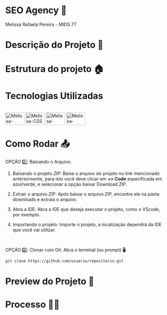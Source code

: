 # SEO Agency 🪪

Melissa Rafaela Pereira - MIDS 77


# Descrição do Projeto 📝


# Estrutura do projeto 🏠


# Tecnologias Utilizadas 

<div style="display: inline-block">
  <br>
  <img align="center" alt="Melissa-HTML" height="40" width="60" src="https://cdn.jsdelivr.net/gh/devicons/devicon@latest/icons/html5/html5-original.svg" />
  <img align="center" alt="Melissa-CSS" height="40" width="60" src="https://cdn.jsdelivr.net/gh/devicons/devicon@latest/icons/css3/css3-original.svg" />
  <img align="center" alt="Melissa-VSCode" height="40" width="60" src="https://cdn.jsdelivr.net/gh/devicons/devicon@latest/icons/vscode/vscode-original.svg" />
  <img align="center" alt="Melissa-Figma" height="40" width="60" src="https://cdn.jsdelivr.net/gh/devicons/devicon@latest/icons/figma/figma-original.svg" />
</div>
<br>



# Como Rodar 📤


OPÇÃO 1️⃣: Baixando o Arquivo.

01) Baixando o projeto.ZIP: Baixe o arquivo do projeto no link mencionado anteriormente, para isto você deve clicar em **<> Code** especificada em azul/verde, e selecionar a opção baixar Download ZIP.


2) Extrair o arquivo.ZIP: Após baixar o arquivo.ZIP, encontre ele na pasta downloads e extraia o arquivo.


3) Abra a IDE: Abra a IDE que deseja executar o projeto, como o VScode, por exemplo.


4) Importando o projeto: Importe o projeto, a localização dependrá da IDE que você vai utilizar.


<p>    </p>

<br>

OPÇÃO 2️⃣: Clonar com Git.
Abra o terminal (ou prompt) 🖥️

```bash
git clone https://github.com/usuario/repositorio.git
```




# Preview do Projeto 👾


# Processo 👩‍💻







